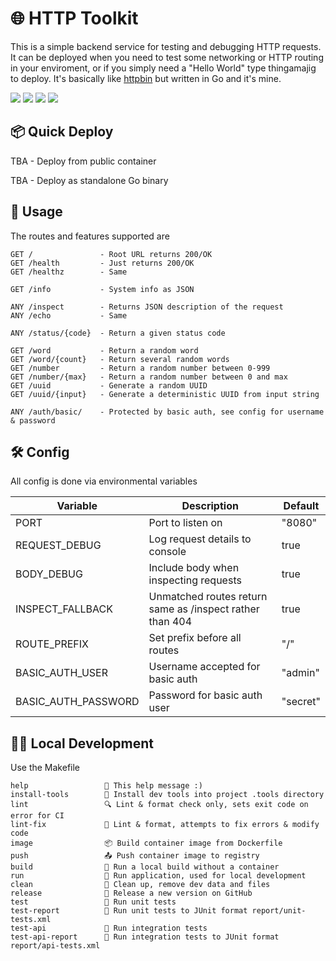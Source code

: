 # 🌐 HTTP Toolkit

This is a simple backend service for testing and debugging HTTP requests. It can be deployed when you need to test some networking or HTTP routing in your enviroment, or if you simply need a "Hello World" type thingamajig to deploy. It's basically like [httpbin](https://github.com/postmanlabs/httpbin) but written in Go and it's mine.

![](https://img.shields.io/github/license/benc-uk/http-toolkit)
![](https://img.shields.io/github/last-commit/benc-uk/http-toolkit)
![](https://img.shields.io/github/release/benc-uk/http-toolkit)
![](https://img.shields.io/github/actions/workflow/status/benc-uk/http-toolkit/ci-build.yaml?label=ci-build)

## 📦 Quick Deploy

TBA - Deploy from public container

TBA - Deploy as standalone Go binary

## 🏹 Usage

The routes and features supported are

```text
GET /               - Root URL returns 200/OK
GET /health         - Just returns 200/OK
GET /healthz        - Same

GET /info           - System info as JSON

ANY /inspect        - Returns JSON description of the request
ANY /echo           - Same

ANY /status/{code}  - Return a given status code

GET /word           - Return a random word
GET /word/{count}   - Return several random words
GET /number         - Return a random number between 0-999
GET /number/{max}   - Return a random number between 0 and max
GET /uuid           - Generate a random UUID
GET /uuid/{input}   - Generate a deterministic UUID from input string

ANY /auth/basic/    - Protected by basic auth, see config for username & password
```

## 🛠️ Config

All config is done via environmental variables

| Variable            | Description                                              | Default  |
| ------------------- | -------------------------------------------------------- | -------- |
| PORT                | Port to listen on                                        | "8080"   |
| REQUEST_DEBUG       | Log request details to console                           | true     |
| BODY_DEBUG          | Include body when inspecting requests                    | true     |
| INSPECT_FALLBACK    | Unmatched routes return same as /inspect rather than 404 | true     |
| ROUTE_PREFIX        | Set prefix before all routes                             | "/"      |
| BASIC_AUTH_USER     | Username accepted for basic auth                         | "admin"  |
| BASIC_AUTH_PASSWORD | Password for basic auth user                             | "secret" |

## 🧑‍💻 Local Development

Use the Makefile

```
help                 💬 This help message :)
install-tools        🔮 Install dev tools into project .tools directory
lint                 🔍 Lint & format check only, sets exit code on error for CI
lint-fix             📝 Lint & format, attempts to fix errors & modify code
image                📦 Build container image from Dockerfile
push                 📤 Push container image to registry
build                🔨 Run a local build without a container
run                  🏃 Run application, used for local development
clean                🧹 Clean up, remove dev data and files
release              🚀 Release a new version on GitHub
test                 🧪 Run unit tests
test-report          🧪 Run unit tests to JUnit format report/unit-tests.xml
test-api             🔬 Run integration tests
test-api-report      📜 Run integration tests to JUnit format report/api-tests.xml
```
